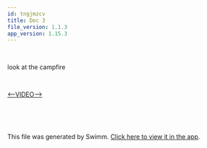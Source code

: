 ```yaml
---
id: tngjmzcv
title: Doc 3
file_version: 1.1.3
app_version: 1.15.3
---
```


<br/>

look at the campfire

<br/>

[<--VIDEO-->](https://www.youtube.com/watch?v=qsOUv9EzKsg)

<br/>

<br/>

<br/>

This file was generated by Swimm. [Click here to view it in the app](https://swimm-web-app.web.app/repos/Z2l0aHViJTNBJTNBZWNvbW0lM0ElM0Ftb3NoaWtzd2ltbQ==/docs/tngjmzcv).
